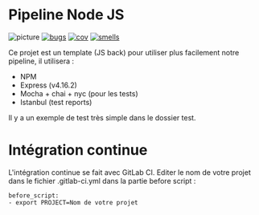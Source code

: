 # Pipeline Node JS

![picture](http://10.1.38.31/devops/plateforme/badges/master/build.svg)
[![bugs](http://10.1.48.103:9000/api/badges/measure?key=Plateforme%3Amaster&metric=bugs&blinking=true)](http://10.1.48.103:9000/dashboard?id=Plateforme%3Amaster)
[![cov](http://10.1.48.103:9000/api/badges/measure?key=Plateforme%3Amaster&metric=coverage&blinking=true)](http://10.1.48.103:9000/dashboard?id=Plateforme%3Amaster)
[![smells](http://10.1.48.103:9000/api/badges/measure?key=Plateforme%3Amaster&metric=code_smells&blinking=true)](http://10.1.48.103:9000/dashboard?id=Plateforme%3Amaster)

Ce projet est un template (JS back) pour utiliser plus facilement notre pipeline, il utilisera :

- NPM 
- Express (v4.16.2)
- Mocha + chai + nyc (pour les tests)
- Istanbul (test reports)

Il y a un exemple de test très simple dans le dossier test.

# Intégration continue

L'intégration continue se fait avec GitLab CI. Editer le nom de votre projet dans le fichier .gitlab-ci.yml dans la partie before script :

```
before_script:
- export PROJECT=Nom de votre projet
```

